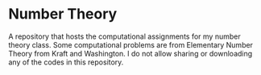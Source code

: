 # Number Theory

A repository that hosts the computational assignments for my number theory class. Some computational problems are from Elementary Number Theory from Kraft and Washington. I do not allow sharing or downloading any of the codes in this repository.
